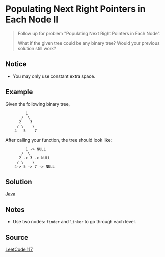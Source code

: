 # Populating Next Right Pointers in Each Node II

> Follow up for problem "Populating Next Right Pointers in Each Node".
>
> What if the given tree could be any binary tree? Would your previous solution still work?

## Notice

- You may only use constant extra space.

## Example

Given the following binary tree,

```
         1
       /  \
      2    3
     / \    \
    4   5    7
```

After calling your function, the tree should look like:

```
         1 -> NULL
       /  \
      2 -> 3 -> NULL
     / \    \
    4-> 5 -> 7 -> NULL
```

## Solution

[Java](solution1.java)

## Notes

- Use two nodes: `finder` and `linker` to go through each level.

## Source

[LeetCode 117](https://leetcode.com/problems/populating-next-right-pointers-in-each-node-ii/)